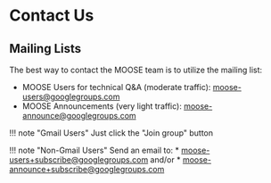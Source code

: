 # Contact Us

## Mailing Lists

The best way to contact the MOOSE team is to utilize the mailing list:

* MOOSE Users for technical Q&A (moderate traffic): [moose-users@googlegroups.com](https://groups.google.com/forum/#!forum/moose-users)
* MOOSE Announcements (very light traffic): [moose-announce@googlegroups.com](https://groups.google.com/forum/#!forum/moose-announce)

!!! note "Gmail Users"
    Just click the "Join group" button

!!! note "Non-Gmail Users"
    Send an email to:
    * [moose-users+subscribe@googlegroups.com](mailto:moose-users+subscribe@googlegroups.com) and/or
    * [moose-announce+subscribe@googlegroups.com](mailto:moose-announce+subscribe@googlegroups.com)
